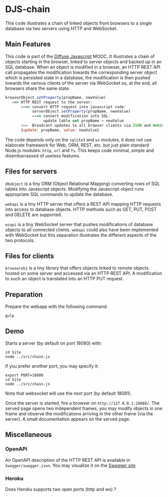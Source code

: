 
#  DJS-chain
             
This code illustrates a chain of linked objects from browsers to a
single database via two servers using HTTP and WebSocket.

## Main Features

This code is part of the
[Diffuse Javascript](https://plus.google.com/communities/108273924382799882716) 
MOOC. It illustrates a chain of objects starting in the browser, linked to
server objects and backed up in an SQL database. When an object is
modified in a browser, an HTTP REST API call propagates the
modification towards the corresponding server object which is
persisted state in a database, the modification is then pushed towards
the various clients of the server via WebSocket so, at the end, all
browsers share the same state.

``` javascript
browserObject.setProperty(propName, newValue)
   ==> HTTP REST request to the server:
       ===> convert HTTP request into javascript code:
            serverObject.setProperty(propName, newValue)
            ===> convert modification into SQL: 
                 update table set propName = newValue
       <==  Broadcast updates to all browser clients via JSON and WebSocket
       {update: propName, value: newValue}
```

The code depends only on the `sqlite3` and `ws` modules, it does not
use elaborate framework for Web, ORM, REST, etc. but just plain
standard Node.js modules: `http`, `url` and `fs`. This keeps code
minimal, simple and disembarrassed of useless features. 

## Files for servers

`dbobject` is a tiny ORM (Object Relational Mapping) converting rows
of SQL tables into Javascript objects. Modifying the Javascript object
runs appropriate SQL commands to update the database.

`webapi` is a tiny HTTP server that offers a REST API mapping HTTP
requests into access to database objects. HTTP methods such as GET,
PUT, POST and DELETE are supported.

`wsapi` is a tiny WebSocket server that pushes modifications of
database objects to all connected clients. `webapi` could also have
been implemented with WebSocket but this separation illustrates the
different aspects of the two protocols.

## Files for clients

`browserobj` is a tiny library that offers objects linked to remote
objects hosted on some server and accessed via an HTTP REST API. A
modification to such an object is translated into an HTTP PUT request.

## Preparation

Prepare the webapp with the following command:

``` shell
gulp
```

## Demo

Starts a server (by default on port 18080) with:

``` shell
cd Site
node ../src/chain.js
```

If you prefer another port, you may specify it:

``` shell
export PORT=18080
cd Site
node ../src/chain.js
```

Note that websocket will use the next port (by default 18081).

Once the server is started, fire a browser on
`http://127.0.0.1:18080/`. The served page opens two independent
frames, you may modify objects in one frame and observe the
modifications arriving in the other frame (via the server).
A small documentation appears on the served page.

## Miscellaneous

### OpenAPI

An OpenAPI description of the HTTP REST API is available in
`Swagger/swagger.json`. You may visualize it on the
[Swagger site](https://app.swaggerhub.com/apis/chq/djs-chain/1.0.0)

### Heroku

Does Heroku supports two open ports (http and ws) ?


